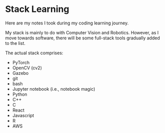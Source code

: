 # Stack Learning
Here are my notes I took during my coding learning journey.

My stack is mainly to do with Computer Vision and Robotics. However, as I move towards software, there will be some full-stack tools gradually added to the list.    

The actual stack comprises:
- PyTorch
- OpenCV (cv2)
- Gazebo
- git
- bash
- Jupyter notebook (i.e., notebook magic)
- Python
- C++
- C
- React
- Javascript
- R
- AWS
